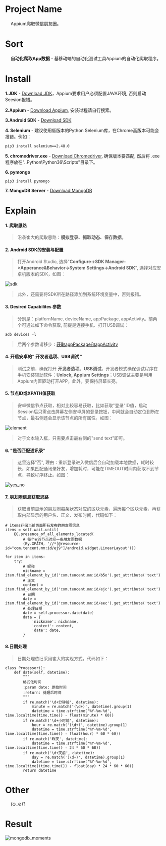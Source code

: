# Project Name
&emsp; Appium爬取微信朋友圈。

# Sort
&emsp; **自动化爬取App数据** - 基移动端的自动化测试工具Appium的自动化爬取程序。

# Install
**1.JDK** - [Download JDK](https://www.oracle.com/technetwork/java/javase/downloads/jdk11-downloads-5066655.html)，Appium要求用户必须配置JAVA环境, 否则启动Seesion报错。

**2.Appium** - [Download Appium](https://github.com/appium/appium-desktop/releases), 安装过程请自行搜索。

**3.Android SDK** - [Download SDK](https://developer.android.com/studio/index.html?hl=zh-cn)

**4. Selenium** - 建议使用低版本的Python Selenium库，在Chrome高版本可能会报错。例如：
```
pip3 install selenium==2.48.0
```
**5. chromedriver.exe** - [Download Chromedriver](http://npm.taobao.org/mirrors/chromedriver/),  确保版本要匹配, 然后将 .exe 程序放在"..Python\Python36\Scripts"目录下。

**6. pymongo**
```
pip3 install pymongo
```

**7. MongoDB Server** - [Download MongoDB](https://www.mongodb.com/)


# Explain
#### 1. 爬取思路
> 沿袭崔大的爬取思路：**模拟登录、抓取动态、保存数据**。

#### 2. Android SDK的安装与配置
> 打开Android Studio, 选择"**Configure->SDK Manager->Apperance&Behavior->System Settings->Android SDK**", 选择对应安卓机版本的SDK，如图：

![sdk](https://github.com/Northxw/Python3_WebSpider/blob/master/05-Moments/plates/SDK.png)

> 此外，还需要将SDK所在路径添加到系统环境变量中，否则报错。

#### 3. Desired Capabilites 参数
> 分别是：platfornName, deviceName, appPackage, appActivity。前两个可通过如下命令获取, 前提是连接手机、打开USB调试：
```
adb devices -l
```
> 后两个参数请移步：[获取appPackage和appActivity](https://blog.csdn.net/mtbaby/article/details/78676477)

#### 4. 开启安卓的" 开发者选项、USB调试 "
> 测试之前，确保打开 **开发者选项、USB调试**。开发者模式确保调试程序在手机安装辅助软件：**Unlock, Appium Settings**；USB调试主要是利用Appium内置驱动打开APP。此外，要保持屏幕长亮。

#### 5. 节点ID或XPATH值获取
> 安卓微信节点获取，相对比较容易获取，比如获取"登录"ID值，启动Session后只需点击屏幕左侧安卓屏的登录按钮，中间就会自动定位到所在节点，最右侧还会显示该节点的所有属性。如图：

![element](https://github.com/Northxw/Python3_WebSpider/blob/master/05-Moments/plates/login.png)

> 对于文本输入框，只需要点击最右侧的"send text"即可。

#### 6. "是否匹配通讯录"
> 这里选择"否", 理由：重新登录进入微信后会自动加载本地数据，耗时较长，如果匹配通讯录好友，增加耗时，可能在TIMEOUT时间内获取不到节点，导致程序终止。如图：

![yes_no]()

#### 7. 朋友圈信息获取思路
> 获取当前显示的朋友圈每条状态对应的区块元素，遍历每个区块元素，再获取内部显示的用户名、正文、发布时间，代码如下：
```
# items存储当前页面所有发布的朋友圈信息
items = self.wait.until(
    EC.presence_of_all_elements_located(
        # 每个ej9节点对应一条朋友圈数据
        (By.XPATH, '//*[@resource-id="com.tencent.mm:id/ej9"]/android.widget.LinearLayout')))

for item in items:
    try:
        # 昵称
        nickname = item.find_element_by_id('com.tencent.mm:id/b5o').get_attribute('text')
        # 正文
        content = item.find_element_by_id('com.tencent.mm:id/ejc').get_attribute('text')
        # 日期
        date = item.find_element_by_id('com.tencent.mm:id/eec').get_attribute('text')
        # 处理日期
        date = self.processor.date(date)
        data = {
            'nickname': nickname,
            'content': content,
            'date': date,
        }

```

#### 8.日期处理
> 日期处理依旧采用崔大的实现方式，代码如下：
```
class Processor():
    def date(self, datetime):
        """
        格式化时间
        :param date: 原始时间
        :return: 处理后时间
        """
        if re.match('\d+分钟前', datetime):
            minute = re.match('(\d+)', datetime).group(1)
            datetime = time.strftime('%Y-%m-%d', time.localtime(time.time() - float(minute) * 60))
        if re.match('\d+小时前', datetime):
            hour = re.match('(\d+)', datetime).group(1)
            datetime = time.strftime('%Y-%m-%d', time.localtime(time.time() - float(hour) * 60 * 60))
        if re.match('昨天', datetime):
            datetime = time.strftime('%Y-%m-%d', time.localtime(time.time() - 24 * 60 * 60))
        if re.match('\d+天前', datetime):
            day = re.match('(\d+)', datetime).group(1)
            datetime = time.strftime('%Y-%m-%d', time.localtime((time.time()) - float(day) * 24 * 60 * 60))
        return datetime
```

# Other
&emsp; (⊙_⊙)?

# Result
![mongodb_moments](https://github.com/Northxw/Python3_WebSpider/blob/master/05-Moments/plates/moment_db.png)
